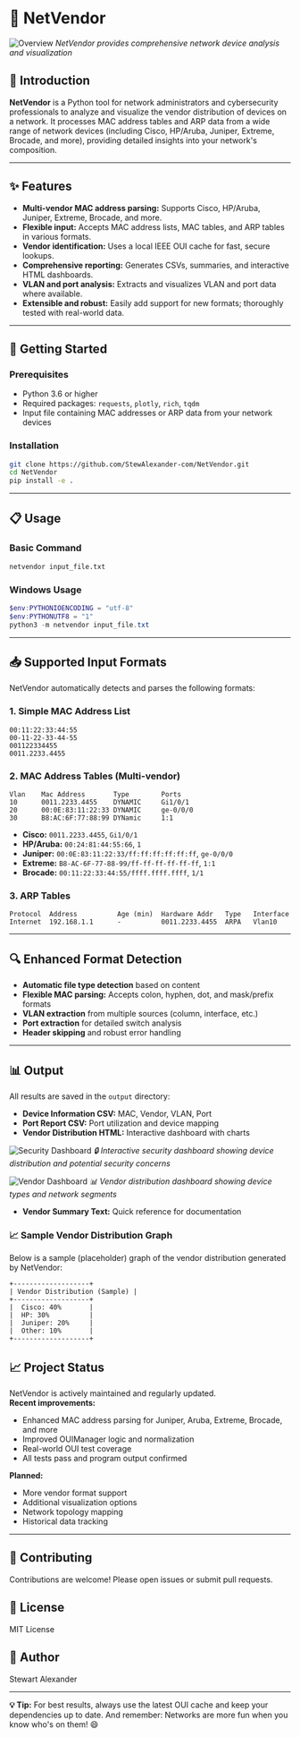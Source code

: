 # 🚀 NetVendor

![Overview](docs/images/overview.png)
*NetVendor provides comprehensive network device analysis and visualization*

## 📖 Introduction

**NetVendor** is a Python tool for network administrators and cybersecurity professionals to analyze and visualize the vendor distribution of devices on a network. It processes MAC address tables and ARP data from a wide range of network devices (including Cisco, HP/Aruba, Juniper, Extreme, Brocade, and more), providing detailed insights into your network's composition.

---

## ✨ Features

- **Multi-vendor MAC address parsing:** Supports Cisco, HP/Aruba, Juniper, Extreme, Brocade, and more.
- **Flexible input:** Accepts MAC address lists, MAC tables, and ARP tables in various formats.
- **Vendor identification:** Uses a local IEEE OUI cache for fast, secure lookups.
- **Comprehensive reporting:** Generates CSVs, summaries, and interactive HTML dashboards.
- **VLAN and port analysis:** Extracts and visualizes VLAN and port data where available.
- **Extensible and robust:** Easily add support for new formats; thoroughly tested with real-world data.

---

## 🚀 Getting Started

### Prerequisites

- Python 3.6 or higher
- Required packages: `requests`, `plotly`, `rich`, `tqdm`
- Input file containing MAC addresses or ARP data from your network devices

### Installation

```bash
git clone https://github.com/StewAlexander-com/NetVendor.git
cd NetVendor
pip install -e .
```

---

## 📋 Usage

### Basic Command

```bash
netvendor input_file.txt
```

### Windows Usage

```powershell
$env:PYTHONIOENCODING = "utf-8"
$env:PYTHONUTF8 = "1"
python3 -m netvendor input_file.txt
```

---

## 📥 Supported Input Formats

NetVendor automatically detects and parses the following formats:

### 1. Simple MAC Address List

```
00:11:22:33:44:55
00-11-22-33-44-55
001122334455
0011.2233.4455
```

### 2. MAC Address Tables (Multi-vendor)

```
Vlan    Mac Address       Type        Ports
10      0011.2233.4455    DYNAMIC     Gi1/0/1
20      00:0E:83:11:22:33 DYNAMIC     ge-0/0/0
30      B8:AC:6F:77:88:99 DYNamic     1:1
```

- **Cisco:** `0011.2233.4455`, `Gi1/0/1`
- **HP/Aruba:** `00:24:81:44:55:66`, `1`
- **Juniper:** `00:0E:83:11:22:33/ff:ff:ff:ff:ff:ff`, `ge-0/0/0`
- **Extreme:** `B8-AC-6F-77-88-99/ff-ff-ff-ff-ff-ff`, `1:1`
- **Brocade:** `00:11:22:33:44:55/ffff.ffff.ffff`, `1/1`

### 3. ARP Tables

```
Protocol  Address          Age (min)  Hardware Addr   Type   Interface
Internet  192.168.1.1      -          0011.2233.4455  ARPA   Vlan10
```

---

## 🔍 Enhanced Format Detection

- **Automatic file type detection** based on content
- **Flexible MAC parsing:** Accepts colon, hyphen, dot, and mask/prefix formats
- **VLAN extraction** from multiple sources (column, interface, etc.)
- **Port extraction** for detailed switch analysis
- **Header skipping** and robust error handling

---

## 📊 Output

All results are saved in the `output` directory:

- **Device Information CSV:** MAC, Vendor, VLAN, Port
- **Port Report CSV:** Port utilization and device mapping
- **Vendor Distribution HTML:** Interactive dashboard with charts

![Security Dashboard](docs/images/security-dashboard.png)
*🔒 Interactive security dashboard showing device distribution and potential security concerns*

![Vendor Dashboard](docs/images/vendor-dashboard.png)
*📊 Vendor distribution dashboard showing device types and network segments*

- **Vendor Summary Text:** Quick reference for documentation

### 📈 Sample Vendor Distribution Graph

Below is a sample (placeholder) graph of the vendor distribution generated by NetVendor:

```
+-------------------+
| Vendor Distribution (Sample) |
+-------------------+
|  Cisco: 40%       |
|  HP: 30%          |
|  Juniper: 20%     |
|  Other: 10%       |
+-------------------+
```

## 📈 Project Status

NetVendor is actively maintained and regularly updated.  
**Recent improvements:**
- Enhanced MAC address parsing for Juniper, Aruba, Extreme, Brocade, and more
- Improved OUIManager logic and normalization
- Real-world OUI test coverage
- All tests pass and program output confirmed

**Planned:**
- More vendor format support
- Additional visualization options
- Network topology mapping
- Historical data tracking

---

## 🤝 Contributing

Contributions are welcome! Please open issues or submit pull requests.

## 📄 License

MIT License

## 👤 Author

Stewart Alexander

---

**💡 Tip:** For best results, always use the latest OUI cache and keep your dependencies up to date. And remember: Networks are more fun when you know who's on them! 😄